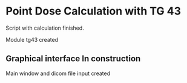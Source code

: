 # Point Dose Calculation with TG 43

Script with calculation finished.

Module tg43 created

## Graphical interface In construction

Main window and dicom file input created